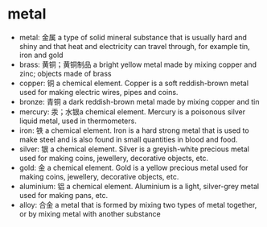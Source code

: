 # metal

- metal: 金属 a type of solid mineral substance that is usually hard and shiny and that heat and electricity can travel through, for example tin, iron and gold
- brass: 黄铜；黄铜制品 a bright yellow metal made by mixing copper and zinc; objects made of brass
- copper: 铜 a chemical element. Copper is a soft reddish-brown metal used for making electric wires, pipes and coins.
- bronze: 青铜 a dark reddish-brown metal made by mixing copper and tin
- mercury: 汞；水银a chemical element. Mercury is a poisonous silver liquid metal, used in thermometers.
- iron: 铁 a chemical element. Iron is a hard strong metal that is used to make steel and is also found in small quantities in blood and food.
- silver: 银 a chemical element. Silver is a greyish-white precious metal used for making coins, jewellery, decorative objects, etc.
- gold: 金 a chemical element. Gold is a yellow precious metal used for making coins, jewellery, decorative objects, etc.
- aluminium: 铝 a chemical element. Aluminium is a light, silver-grey metal used for making pans, etc.
- alloy: 合金 a metal that is formed by mixing two types of metal together, or by mixing metal with another substance
